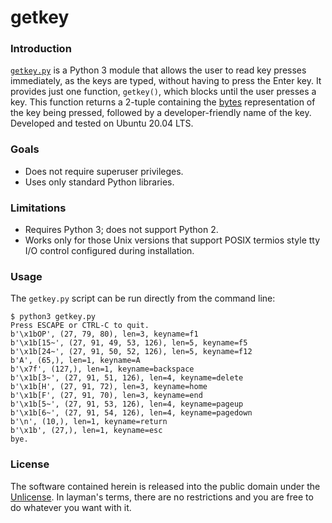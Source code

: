 # getkey

### Introduction
[`getkey.py`](https://github.com/wingkeet/getkey/blob/main/getkey.py)
is a Python 3 module that allows the user to read key presses
immediately, as the keys are typed, without having to press the Enter key.
It provides just one function, `getkey()`, which blocks until the user
presses a key. This function returns a 2-tuple containing the
[bytes](https://docs.python.org/3/library/stdtypes.html#binaryseq)
representation of the key being pressed, followed by a developer-friendly
name of the key. Developed and tested on Ubuntu 20.04 LTS.

### Goals
- Does not require superuser privileges.
- Uses only standard Python libraries.

### Limitations
- Requires Python 3; does not support Python 2.
- Works only for those Unix versions that support POSIX termios style tty I/O
control configured during installation.

### Usage
The `getkey.py` script can be run directly from the command line:
```
$ python3 getkey.py
Press ESCAPE or CTRL-C to quit.
b'\x1bOP', (27, 79, 80), len=3, keyname=f1
b'\x1b[15~', (27, 91, 49, 53, 126), len=5, keyname=f5
b'\x1b[24~', (27, 91, 50, 52, 126), len=5, keyname=f12
b'A', (65,), len=1, keyname=A
b'\x7f', (127,), len=1, keyname=backspace
b'\x1b[3~', (27, 91, 51, 126), len=4, keyname=delete
b'\x1b[H', (27, 91, 72), len=3, keyname=home
b'\x1b[F', (27, 91, 70), len=3, keyname=end
b'\x1b[5~', (27, 91, 53, 126), len=4, keyname=pageup
b'\x1b[6~', (27, 91, 54, 126), len=4, keyname=pagedown
b'\n', (10,), len=1, keyname=return
b'\x1b', (27,), len=1, keyname=esc
bye.
```

### License
The software contained herein is released into the public domain under the
[Unlicense](https://unlicense.org/). In layman's terms, there are no
restrictions and you are free to do whatever you want with it.
